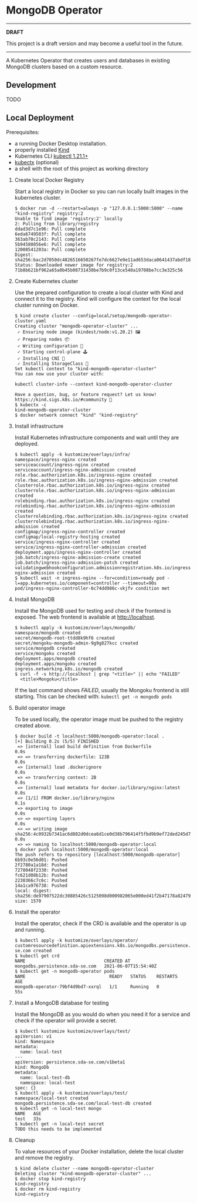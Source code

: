 # MongoDB Operator

---

**DRAFT**

This project is a draft version and may become a useful tool in the future.

---


A Kubernetes Operator that creates users and databases in existing MongoDB clusters based on a
custom resource.

## Development

TODO

## Local Deployment

Prerequisites: 

- a running Docker Desktop installation.
- properly installed [Kind](https://kind.sigs.k8s.io/docs/user/quick-start)
- Kubernetes CLI [kubectl 1.21.1+](https://kubectl.docs.kubernetes.io/)
- [kubectx](https://github.com/ahmetb/kubectx) (optional)
- a shell with the root of this project as working directory

1. Create local Docker Registry
   
   Start a local registry in Docker so you can run locally built images in the kubernetes cluster.
   
   ```console
   $ docker run -d --restart=always -p "127.0.0.1:5000:5000" --name "kind-registry" registry:2
   Unable to find image 'registry:2' locally
   2: Pulling from library/registry
   ddad3d7c1e96: Pull complete 
   6eda6749503f: Pull complete 
   363ab70c2143: Pull complete 
   5b94580856e6: Pull complete 
   12008541203a: Pull complete 
   Digest: sha256:bac2d7050dc4826516650267fe7dc6627e9e11ad653daca0641437abdf18df27
   Status: Downloaded newer image for registry:2
   71b8b621bf962a65a0b45b08731430be7b9c0f13ce540a19708be7cc3e325c56
   ```
   
1. Create Kubernetes cluster
   
   Use the prepared configuration to create a local cluster with Kind and connect it to the
   registry.
   Kind will configure the context for the local cluster running on Docker.
    
   ```console
   $ kind create cluster --config=local/setup/mongodb-operator-cluster.yaml
   Creating cluster "mongodb-operator-cluster" ...
    ✓ Ensuring node image (kindest/node:v1.20.2) 🖼 
    ✓ Preparing nodes 📦  
    ✓ Writing configuration 📜 
    ✓ Starting control-plane 🕹️ 
    ✓ Installing CNI 🔌 
    ✓ Installing StorageClass 💾 
   Set kubectl context to "kind-mongodb-operator-cluster"
   You can now use your cluster with:
   
   kubectl cluster-info --context kind-mongodb-operator-cluster
   
   Have a question, bug, or feature request? Let us know! https://kind.sigs.k8s.io/#community 🙂
   $ kubectx -c
   kind-mongodb-operator-cluster
   $ docker network connect "kind" "kind-registry"
   ```
   
1. Install infrastructure
   
   Install Kubernetes infrastructure components and wait until they are deployed.
   
   ```console
   $ kubectl apply -k kustomize/overlays/infra/
   namespace/ingress-nginx created
   serviceaccount/ingress-nginx created
   serviceaccount/ingress-nginx-admission created
   role.rbac.authorization.k8s.io/ingress-nginx created
   role.rbac.authorization.k8s.io/ingress-nginx-admission created
   clusterrole.rbac.authorization.k8s.io/ingress-nginx created
   clusterrole.rbac.authorization.k8s.io/ingress-nginx-admission created
   rolebinding.rbac.authorization.k8s.io/ingress-nginx created
   rolebinding.rbac.authorization.k8s.io/ingress-nginx-admission created
   clusterrolebinding.rbac.authorization.k8s.io/ingress-nginx created
   clusterrolebinding.rbac.authorization.k8s.io/ingress-nginx-admission created
   configmap/ingress-nginx-controller created
   configmap/local-registry-hosting created
   service/ingress-nginx-controller created
   service/ingress-nginx-controller-admission created
   deployment.apps/ingress-nginx-controller created
   job.batch/ingress-nginx-admission-create created
   job.batch/ingress-nginx-admission-patch created
   validatingwebhookconfiguration.admissionregistration.k8s.io/ingress-nginx-admission created
   $ kubectl wait -n ingress-nginx --for=condition=ready pod -l=app.kubernetes.io/component=controller --timeout=90s
   pod/ingress-nginx-controller-6c74dd986c-vkjfv condition met
   ```

1. Install MongoDB
   
   Install the MongoDB used for testing and check if the frontend is exposed.
   The web frontend is available at [http://localhost](http://localhost).
   
   ```console
   $ kubectl apply -k kustomize/overlays/mongodb/
   namespace/mongodb created
   secret/mongodb-root-ttdd8k9hf6 created
   secret/mongoku-mongodb-admin-9g9g827kcc created
   service/mongodb created
   service/mongoku created
   deployment.apps/mongodb created
   deployment.apps/mongoku created
   ingress.networking.k8s.io/mongodb created
   $ curl -f -s http://localhost | grep "<title>" || echo "FAILED"
     <title>Mongoku</title>
   ```
   
   If the last command shows _FAILED_, usually the Mongoku frontend is still starting.
   This can be checked with: `kubectl get -n mongodb pods`
   
1. Build operator image
   
   To be used locally, the operator image must be pushed to the registry created above.
   
   ```console
   $ docker build -t localhost:5000/mongodb-operator:local .
   [+] Building 0.2s (5/5) FINISHED                                                                                                                                                                                                                                                                                        
    => [internal] load build definition from Dockerfile                                                                                                                                                                                                                                                               0.0s
    => => transferring dockerfile: 123B                                                                                                                                                                                                                                                                               0.0s
    => [internal] load .dockerignore                                                                                                                                                                                                                                                                                  0.0s
    => => transferring context: 2B                                                                                                                                                                                                                                                                                    0.0s
    => [internal] load metadata for docker.io/library/nginx:latest                                                                                                                                                                                                                                                    0.0s
    => [1/1] FROM docker.io/library/nginx                                                                                                                                                                                                                                                                             0.1s
    => exporting to image                                                                                                                                                                                                                                                                                             0.0s
    => => exporting layers                                                                                                                                                                                                                                                                                            0.0s
    => => writing image sha256:4c0932b7341ac6d882d0dcea6d1ce0d38b796414f5fbd9b9ef72ded245d7651e                                                                                                                                                                                                                       0.0s
    => => naming to localhost:5000/mongodb-operator:local
   $ docker push localhost:5000/mongodb-operator:local
   The push refers to repository [localhost:5000/mongodb-operator]
   6b93c0e56d01: Pushed 
   2f2780a1a18d: Pushed 
   7278048f2330: Pushed 
   fc621d08b12b: Pushed 
   2230366c7c6c: Pushed 
   14a1ca976738: Pushed 
   local: digest: sha256:de97907522dc30885426c5125098d000982065e000ed41f2b47178a82479bd75 size: 1570
   ```
   
1. Install the operator
   
   Install the operator, check if the CRD is available and the operator is up and running.
   
   ```console
   $ kubectl apply -k kustomize/overlays/operator/
   customresourcedefinition.apiextensions.k8s.io/mongodbs.persistence.sda-se.com created
   $ kubectl get crd
   NAME                              CREATED AT
   mongodbs.persistence.sda-se.com   2021-06-07T15:54:40Z
   $ kubectl get -n mongodb-operator pods
   NAME                                READY   STATUS    RESTARTS   AGE
   mongodb-operator-79bf4d9bd7-xxrql   1/1     Running   0          55s
   ```
   
1. Install a MongoDB database for testing
   
   Install the MongoDB as you would do when you need it for a service and check if the operator will
   provide a secret.
     
   ```console
   $ kubectl kustomize kustomize/overlays/test/
   apiVersion: v1
   kind: Namespace
   metadata:
     name: local-test
   ---
   apiVersion: persistence.sda-se.com/v1beta1
   kind: MongoDb
   metadata:
     name: local-test-db
     namespace: local-test
   spec: {}
   $ kubectl apply -k kustomize/overlays/test/
   namespace/local-test created
   mongodb.persistence.sda-se.com/local-test-db created
   $ kubectl get -n local-test mongo
   NAME   AGE
   test   33s
   $ kubectl get -n local-test secret
   TODO this needs to be implemented
   ```
   
1. Cleanup
   
   To value resources of your Docker installation, delete the local cluster and remove the registry.
   
   ```console
   $ kind delete cluster --name mongodb-operator-cluster
   Deleting cluster "kind-mongodb-operator-cluster" ...
   $ docker stop kind-registry
   kind-registry
   $ docker rm kind-registry
   kind-registry
   ```
   